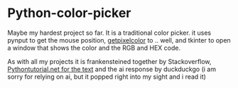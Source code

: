 # Python-color-picker

Maybe my hardest project so far. It is a traditional color picker. it uses pynput to get the mouse position, [getpixelcolor](https://github.com/9021007/GetPixelColor) to .. well, and tkinter to open a window that shows the color and the RGB and HEX code.

As with all my projects it is frankensteined together by Stackoverflow, [Pythontutorial.net for the text](https://www.pythontutorial.net/tkinter/tkinter-text/) and the ai response by duckduckgo (i am sorry for relying on ai, but it popped right into my sight and i read it)
